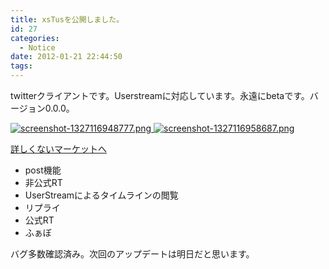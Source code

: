 ```yaml
---
title: xsTusを公開しました。
id: 27
categories:
  - Notice
date: 2012-01-21 22:44:50
tags:
---
```


twitterクライアントです。Userstreamに対応しています。永遠にbetaです。バージョン0.0.0。

[![screenshot-1327116948777.png](/assets/images/screenshot-1327116948777.png) ](/assets/images/screenshot-1327116948777.png)[![screenshot-1327116958687.png](/assets/images/screenshot-1327116958687.png)](/assets/images/screenshot-1327116958687.png)

[詳しくないマーケットへ](https://market.android.com/details?id=net.lifone.xstus)

- post機能
- 非公式RT
- UserStreamによるタイムラインの閲覧
- リプライ
- 公式RT
- ふぁぼ

バグ多数確認済み。次回のアップデートは明日だと思います。
